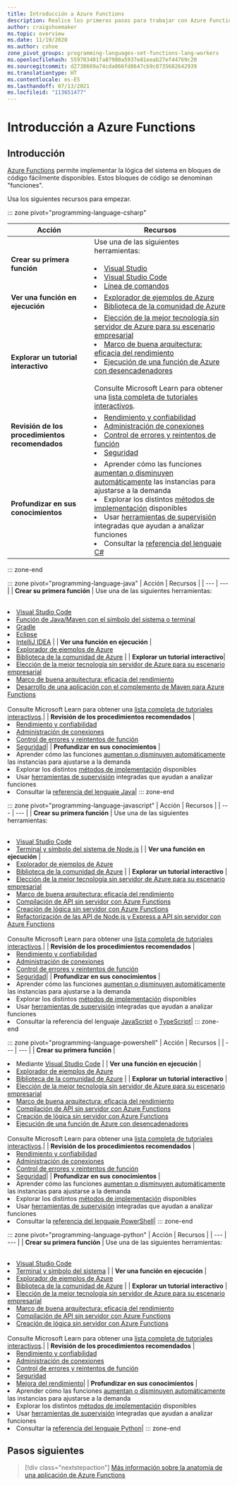 ```yaml
---
title: Introducción a Azure Functions
description: Realice los primeros pasos para trabajar con Azure Functions.
author: craigshoemaker
ms.topic: overview
ms.date: 11/19/2020
ms.author: cshoe
zone_pivot_groups: programming-languages-set-functions-lang-workers
ms.openlocfilehash: 559703401fa87980a5937e81eeab27ef44769c20
ms.sourcegitcommit: d2738669a74cda866fd8647cb9c0735602642939
ms.translationtype: HT
ms.contentlocale: es-ES
ms.lasthandoff: 07/13/2021
ms.locfileid: "113651477"
---
```

# <a name="getting-started-with-azure-functions"></a>Introducción a Azure Functions

## <a name="introduction"></a>Introducción

[Azure Functions](./functions-overview.md) permite implementar la lógica del sistema en bloques de código fácilmente disponibles. Estos bloques de código se denominan "funciones".

Usa los siguientes recursos para empezar.

::: zone pivot="programming-language-csharp"

| Acción | Recursos |
| --- | --- |
| **Crear su primera función** | Use una de las siguientes herramientas:<br><br><li>[Visual Studio](./functions-create-your-first-function-visual-studio.md)<li>[Visual Studio Code](./create-first-function-vs-code-csharp.md)<li>[Línea de comandos](./create-first-function-cli-csharp.md) |
| **Ver una función en ejecución** | <li>[Explorador de ejemplos de Azure](/samples/browse/?expanded=azure&languages=csharp&products=azure-functions)<li>[Biblioteca de la comunidad de Azure](https://www.serverlesslibrary.net/?technology=Functions%202.x&language=C%23) |
| **Explorar un tutorial interactivo**| <li>[Elección de la mejor tecnología sin servidor de Azure para su escenario empresarial](/learn/modules/serverless-fundamentals/)<li>[Marco de buena arquitectura: eficacia del rendimiento](/learn/modules/azure-well-architected-performance-efficiency/)<li>[Ejecución de una función de Azure con desencadenadores](/learn/modules/execute-azure-function-with-triggers/) <br><br>Consulte Microsoft Learn para obtener una [lista completa de tutoriales interactivos](/learn/browse/?expanded=azure&products=azure-functions).|
| **Revisión de los procedimientos recomendados** |<li>[Rendimiento y confiabilidad](./functions-best-practices.md)<li>[Administración de conexiones](./manage-connections.md)<li>[Control de errores y reintentos de función](./functions-bindings-error-pages.md?tabs=csharp)<li>[Seguridad](./security-concepts.md)|
| **Profundizar en sus conocimientos** | <li>Aprender cómo las funciones [aumentan o disminuyen automáticamente](./functions-scale.md) las instancias para ajustarse a la demanda<li>Explorar los distintos [métodos de implementación](./functions-deployment-technologies.md) disponibles<li>Usar [herramientas de supervisión](./functions-monitoring.md) integradas que ayudan a analizar funciones<li>Consultar la [referencia del lenguaje C#](./functions-dotnet-class-library.md)|

::: zone-end

::: zone pivot="programming-language-java"
| Acción | Recursos |
| --- | --- |
| **Crear su primera función** | Use una de las siguientes herramientas:<br><br><li>[Visual Studio Code](./create-first-function-vs-code-java.md)<li>[Función de Java/Maven con el símbolo del sistema o terminal](./create-first-function-cli-java.md)<li>[Gradle](./functions-create-first-java-gradle.md)<li>[Eclipse](./functions-create-maven-eclipse.md)<li>[IntelliJ IDEA](./functions-create-maven-intellij.md) |
| **Ver una función en ejecución** | <li>[Explorador de ejemplos de Azure](/samples/browse/?expanded=azure&languages=java&products=azure-functions)<li>[Biblioteca de la comunidad de Azure](https://www.serverlesslibrary.net/?technology=Functions%202.x&language=Java) |
| **Explorar un tutorial interactivo**| <li>[Elección de la mejor tecnología sin servidor de Azure para su escenario empresarial](/learn/modules/serverless-fundamentals/)<li>[Marco de buena arquitectura: eficacia del rendimiento](/learn/modules/azure-well-architected-performance-efficiency/)<li>[Desarrollo de una aplicación con el complemento de Maven para Azure Functions](/learn/modules/develop-azure-functions-app-with-maven-plugin/) <br><br>Consulte Microsoft Learn para obtener una [lista completa de tutoriales interactivos](/learn/browse/?expanded=azure&products=azure-functions).|
| **Revisión de los procedimientos recomendados** |<li>[Rendimiento y confiabilidad](./functions-best-practices.md)<li>[Administración de conexiones](./manage-connections.md)<li>[Control de errores y reintentos de función](./functions-bindings-error-pages.md?tabs=java)<li>[Seguridad](./security-concepts.md)|
| **Profundizar en sus conocimientos** | <li>Aprender cómo las funciones [aumentan o disminuyen automáticamente](./functions-scale.md) las instancias para ajustarse a la demanda<li>Explorar los distintos [métodos de implementación](./functions-deployment-technologies.md) disponibles<li>Usar [herramientas de supervisión](./functions-monitoring.md) integradas que ayudan a analizar funciones<li>Consultar la [referencia del lenguaje Java](./functions-reference-java.md)|
::: zone-end

::: zone pivot="programming-language-javascript"
| Acción | Recursos |
| --- | --- |
| **Crear su primera función** | Use una de las siguientes herramientas:<br><br><li>[Visual Studio Code](./create-first-function-vs-code-node.md)<li>[Terminal y símbolo del sistema de Node.js](./create-first-function-cli-node.md) |
| **Ver una función en ejecución** | <li>[Explorador de ejemplos de Azure](/samples/browse/?expanded=azure&languages=javascript%2ctypescript&products=azure-functions)<li>[Biblioteca de la comunidad de Azure](https://www.serverlesslibrary.net/?technology=Functions%202.x&language=JavaScript%2CTypeScript) |
| **Explorar un tutorial interactivo** | <li>[Elección de la mejor tecnología sin servidor de Azure para su escenario empresarial](/learn/modules/serverless-fundamentals/)<li>[Marco de buena arquitectura: eficacia del rendimiento](/learn/modules/azure-well-architected-performance-efficiency/)<li>[Compilación de API sin servidor con Azure Functions](/learn/modules/build-api-azure-functions/)<li>[Creación de lógica sin servidor con Azure Functions](/learn/modules/create-serverless-logic-with-azure-functions/)<li>[Refactorización de las API de Node.js y Express a API sin servidor con Azure Functions](/learn/modules/shift-nodejs-express-apis-serverless/) <br><br>Consulte Microsoft Learn para obtener una [lista completa de tutoriales interactivos](/learn/browse/?expanded=azure&products=azure-functions).|
| **Revisión de los procedimientos recomendados** |<li>[Rendimiento y confiabilidad](./functions-best-practices.md)<li>[Administración de conexiones](./manage-connections.md)<li>[Control de errores y reintentos de función](./functions-bindings-error-pages.md?tabs=javascript)<li>[Seguridad](./security-concepts.md)|
| **Profundizar en sus conocimientos** | <li>Aprender cómo las funciones [aumentan o disminuyen automáticamente](./functions-scale.md) las instancias para ajustarse a la demanda<li>Explorar los distintos [métodos de implementación](./functions-deployment-technologies.md) disponibles<li>Usar [herramientas de supervisión](./functions-monitoring.md) integradas que ayudan a analizar funciones<li>Consultar la referencia del lenguaje [JavaScript](./functions-reference-node.md) o [TypeScript](./functions-reference-node.md#typescript)|
::: zone-end

::: zone pivot="programming-language-powershell"
| Acción | Recursos |
| --- | --- |
| **Crear su primera función** | <li>Mediante [Visual Studio Code](./create-first-function-vs-code-powershell.md) |
| **Ver una función en ejecución** | <li>[Explorador de ejemplos de Azure](/samples/browse/?expanded=azure&languages=powershell&products=azure-functions)<li>[Biblioteca de la comunidad de Azure](https://www.serverlesslibrary.net/?technology=Functions%202.x&language=PowerShell) |
| **Explorar un tutorial interactivo** | <li>[Elección de la mejor tecnología sin servidor de Azure para su escenario empresarial](/learn/modules/serverless-fundamentals/)<li>[Marco de buena arquitectura: eficacia del rendimiento](/learn/modules/azure-well-architected-performance-efficiency/)<li>[Compilación de API sin servidor con Azure Functions](/learn/modules/build-api-azure-functions/)<li>[Creación de lógica sin servidor con Azure Functions](/learn/modules/create-serverless-logic-with-azure-functions/)<li>[Ejecución de una función de Azure con desencadenadores](/learn/modules/execute-azure-function-with-triggers/) <br><br>Consulte Microsoft Learn para obtener una [lista completa de tutoriales interactivos](/learn/browse/?expanded=azure&products=azure-functions).|
| **Revisión de los procedimientos recomendados** |<li>[Rendimiento y confiabilidad](./functions-best-practices.md)<li>[Administración de conexiones](./manage-connections.md)<li>[Control de errores y reintentos de función](./functions-bindings-error-pages.md?tabs=powershell)<li>[Seguridad](./security-concepts.md)|
| **Profundizar en sus conocimientos** | <li>Aprender cómo las funciones [aumentan o disminuyen automáticamente](./functions-scale.md) las instancias para ajustarse a la demanda<li>Explorar los distintos [métodos de implementación](./functions-deployment-technologies.md) disponibles<li>Usar [herramientas de supervisión](./functions-monitoring.md) integradas que ayudan a analizar funciones<li>Consultar la [referencia del lenguaje PowerShell](./functions-reference-powershell.md)|
::: zone-end

::: zone pivot="programming-language-python"
| Acción | Recursos |
| --- | --- |
| **Crear su primera función** | Use una de las siguientes herramientas:<br><br><li>[Visual Studio Code](./create-first-function-vs-code-python.md)<li>[Terminal y símbolo del sistema](./create-first-function-cli-python.md) |
| **Ver una función en ejecución** | <li>[Explorador de ejemplos de Azure](/samples/browse/?expanded=azure&languages=python&products=azure-functions)<li>[Biblioteca de la comunidad de Azure](https://www.serverlesslibrary.net/?technology=Functions%202.x&language=Python) |
| **Explorar un tutorial interactivo** | <li>[Elección de la mejor tecnología sin servidor de Azure para su escenario empresarial](/learn/modules/serverless-fundamentals/)<li>[Marco de buena arquitectura: eficacia del rendimiento](/learn/modules/azure-well-architected-performance-efficiency/)<li>[Compilación de API sin servidor con Azure Functions](/learn/modules/build-api-azure-functions/)<li>[Creación de lógica sin servidor con Azure Functions](/learn/modules/create-serverless-logic-with-azure-functions/) <br><br>Consulte Microsoft Learn para obtener una [lista completa de tutoriales interactivos](/learn/browse/?expanded=azure&products=azure-functions).|
| **Revisión de los procedimientos recomendados** |<li>[Rendimiento y confiabilidad](./functions-best-practices.md)<li>[Administración de conexiones](./manage-connections.md)<li>[Control de errores y reintentos de función](./functions-bindings-error-pages.md?tabs=python)<li>[Seguridad](./security-concepts.md)<li>[Mejora del rendimiento](./python-scale-performance-reference.md)|
| **Profundizar en sus conocimientos** | <li>Aprender cómo las funciones [aumentan o disminuyen automáticamente](./functions-scale.md) las instancias para ajustarse a la demanda<li>Explorar los distintos [métodos de implementación](./functions-deployment-technologies.md) disponibles<li>Usar [herramientas de supervisión](./functions-monitoring.md) integradas que ayudan a analizar funciones<li>Consultar la [referencia del lenguaje Python](./functions-reference-python.md)|
::: zone-end

## <a name="next-steps"></a>Pasos siguientes

> [!div class="nextstepaction"]
> [Más información sobre la anatomía de una aplicación de Azure Functions](./functions-reference.md)
